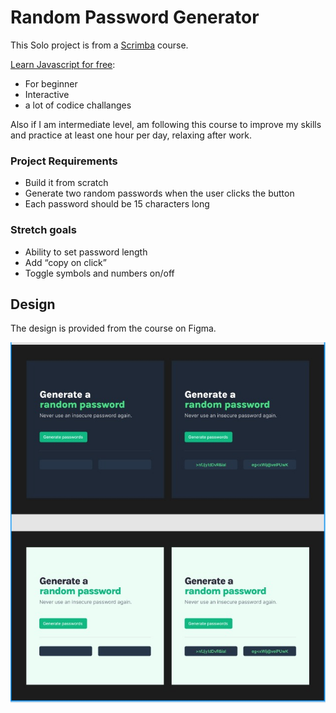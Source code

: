 # Random Password Generator

This Solo project is from a [Scrimba](https://scrimba.com/) course.

[Learn Javascript for free](https://scrimba.com/learn/learnjavascript):
- For beginner
- Interactive
- a lot of codice challanges

Also if I am intermediate level, am following this course to improve my skills and practice at least one hour per day, relaxing after work.

### Project Requirements
- Build it from scratch
- Generate two random passwords when the user clicks the button
- Each password should be 15 characters long

### Stretch goals
- Ability to set password length
- Add “copy on click”
- Toggle symbols and numbers on/off


## Design

The design is provided from the course on Figma.

![Design](./src/assets/images/pass_generator.jpg)

